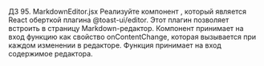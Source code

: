 ДЗ 95. MarkdownEditor.jsx
Реализуйте компонент <MarkdownEditor />, который является React оберткой плагина @toast-ui/editor. Этот плагин позволяет
встроить в страницу Markdown-редактор.
Компонент принимает на вход функцию как свойство onContentChange, которая вызывается при каждом изменении в редакторе.
Функция принимает на вход содержимое редактора.